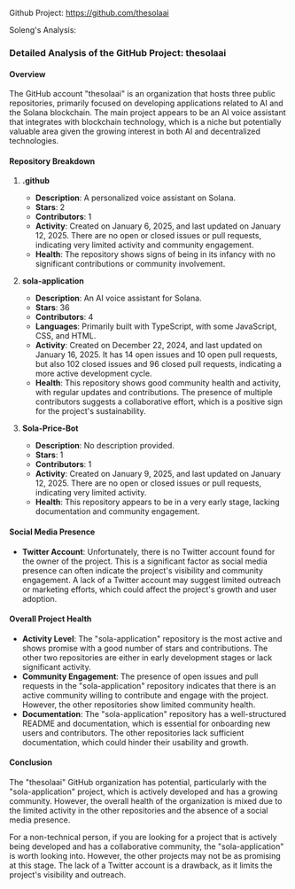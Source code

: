 Github Project: https://github.com/thesolaai

Soleng's Analysis:

### Detailed Analysis of the GitHub Project: thesolaai

#### Overview
The GitHub account "thesolaai" is an organization that hosts three public repositories, primarily focused on developing applications related to AI and the Solana blockchain. The main project appears to be an AI voice assistant that integrates with blockchain technology, which is a niche but potentially valuable area given the growing interest in both AI and decentralized technologies.

#### Repository Breakdown

1. **.github**
   - **Description**: A personalized voice assistant on Solana.
   - **Stars**: 2
   - **Contributors**: 1
   - **Activity**: Created on January 6, 2025, and last updated on January 12, 2025. There are no open or closed issues or pull requests, indicating very limited activity and community engagement.
   - **Health**: The repository shows signs of being in its infancy with no significant contributions or community involvement.

2. **sola-application**
   - **Description**: An AI voice assistant for Solana.
   - **Stars**: 36
   - **Contributors**: 4
   - **Languages**: Primarily built with TypeScript, with some JavaScript, CSS, and HTML.
   - **Activity**: Created on December 22, 2024, and last updated on January 16, 2025. It has 14 open issues and 10 open pull requests, but also 102 closed issues and 96 closed pull requests, indicating a more active development cycle.
   - **Health**: This repository shows good community health and activity, with regular updates and contributions. The presence of multiple contributors suggests a collaborative effort, which is a positive sign for the project's sustainability.

3. **Sola-Price-Bot**
   - **Description**: No description provided.
   - **Stars**: 1
   - **Contributors**: 1
   - **Activity**: Created on January 9, 2025, and last updated on January 12, 2025. There are no open or closed issues or pull requests, indicating very limited activity.
   - **Health**: This repository appears to be in a very early stage, lacking documentation and community engagement.

#### Social Media Presence
- **Twitter Account**: Unfortunately, there is no Twitter account found for the owner of the project. This is a significant factor as social media presence can often indicate the project's visibility and community engagement. A lack of a Twitter account may suggest limited outreach or marketing efforts, which could affect the project's growth and user adoption.

#### Overall Project Health
- **Activity Level**: The "sola-application" repository is the most active and shows promise with a good number of stars and contributions. The other two repositories are either in early development stages or lack significant activity.
- **Community Engagement**: The presence of open issues and pull requests in the "sola-application" repository indicates that there is an active community willing to contribute and engage with the project. However, the other repositories show limited community health.
- **Documentation**: The "sola-application" repository has a well-structured README and documentation, which is essential for onboarding new users and contributors. The other repositories lack sufficient documentation, which could hinder their usability and growth.

#### Conclusion
The "thesolaai" GitHub organization has potential, particularly with the "sola-application" project, which is actively developed and has a growing community. However, the overall health of the organization is mixed due to the limited activity in the other repositories and the absence of a social media presence. 

For a non-technical person, if you are looking for a project that is actively being developed and has a collaborative community, the "sola-application" is worth looking into. However, the other projects may not be as promising at this stage. The lack of a Twitter account is a drawback, as it limits the project's visibility and outreach.